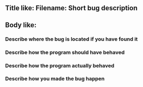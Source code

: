 ## Title like: Filename: Short bug description

## Body like:

### Describe where the bug is located if you have found it

### Describe how the program should have behaved

### Describe how the program actually behaved

### Describe how you made the bug happen